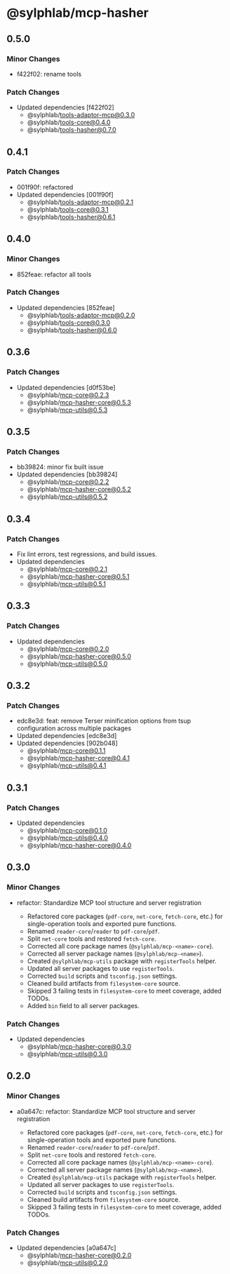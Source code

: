 # @sylphlab/mcp-hasher

## 0.5.0

### Minor Changes

- f422f02: rename tools

### Patch Changes

- Updated dependencies [f422f02]
  - @sylphlab/tools-adaptor-mcp@0.3.0
  - @sylphlab/tools-core@0.4.0
  - @sylphlab/tools-hasher@0.7.0

## 0.4.1

### Patch Changes

- 001f90f: refactored
- Updated dependencies [001f90f]
  - @sylphlab/tools-adaptor-mcp@0.2.1
  - @sylphlab/tools-core@0.3.1
  - @sylphlab/tools-hasher@0.6.1

## 0.4.0

### Minor Changes

- 852feae: refactor all tools

### Patch Changes

- Updated dependencies [852feae]
  - @sylphlab/tools-adaptor-mcp@0.2.0
  - @sylphlab/tools-core@0.3.0
  - @sylphlab/tools-hasher@0.6.0

## 0.3.6

### Patch Changes

- Updated dependencies [d0f53be]
  - @sylphlab/mcp-core@0.2.3
  - @sylphlab/mcp-hasher-core@0.5.3
  - @sylphlab/mcp-utils@0.5.3

## 0.3.5

### Patch Changes

- bb39824: minor fix built issue
- Updated dependencies [bb39824]
  - @sylphlab/mcp-core@0.2.2
  - @sylphlab/mcp-hasher-core@0.5.2
  - @sylphlab/mcp-utils@0.5.2

## 0.3.4

### Patch Changes

- Fix lint errors, test regressions, and build issues.
- Updated dependencies
  - @sylphlab/mcp-core@0.2.1
  - @sylphlab/mcp-hasher-core@0.5.1
  - @sylphlab/mcp-utils@0.5.1

## 0.3.3

### Patch Changes

- Updated dependencies
  - @sylphlab/mcp-core@0.2.0
  - @sylphlab/mcp-hasher-core@0.5.0
  - @sylphlab/mcp-utils@0.5.0

## 0.3.2

### Patch Changes

- edc8e3d: feat: remove Terser minification options from tsup configuration across multiple packages
- Updated dependencies [edc8e3d]
- Updated dependencies [902b048]
  - @sylphlab/mcp-core@0.1.1
  - @sylphlab/mcp-hasher-core@0.4.1
  - @sylphlab/mcp-utils@0.4.1

## 0.3.1

### Patch Changes

- Updated dependencies
  - @sylphlab/mcp-core@0.1.0
  - @sylphlab/mcp-utils@0.4.0
  - @sylphlab/mcp-hasher-core@0.4.0

## 0.3.0

### Minor Changes

- refactor: Standardize MCP tool structure and server registration

  - Refactored core packages (`pdf-core`, `net-core`, `fetch-core`, etc.) for single-operation tools and exported pure functions.
  - Renamed `reader-core`/`reader` to `pdf-core`/`pdf`.
  - Split `net-core` tools and restored `fetch-core`.
  - Corrected all core package names (`@sylphlab/mcp-<name>-core`).
  - Corrected all server package names (`@sylphlab/mcp-<name>`).
  - Created `@sylphlab/mcp-utils` package with `registerTools` helper.
  - Updated all server packages to use `registerTools`.
  - Corrected `build` scripts and `tsconfig.json` settings.
  - Cleaned build artifacts from `filesystem-core` source.
  - Skipped 3 failing tests in `filesystem-core` to meet coverage, added TODOs.
  - Added `bin` field to all server packages.

### Patch Changes

- Updated dependencies
  - @sylphlab/mcp-hasher-core@0.3.0
  - @sylphlab/mcp-utils@0.3.0

## 0.2.0

### Minor Changes

- a0a647c: refactor: Standardize MCP tool structure and server registration

  - Refactored core packages (`pdf-core`, `net-core`, `fetch-core`, etc.) for single-operation tools and exported pure functions.
  - Renamed `reader-core`/`reader` to `pdf-core`/`pdf`.
  - Split `net-core` tools and restored `fetch-core`.
  - Corrected all core package names (`@sylphlab/mcp-<name>-core`).
  - Corrected all server package names (`@sylphlab/mcp-<name>`).
  - Created `@sylphlab/mcp-utils` package with `registerTools` helper.
  - Updated all server packages to use `registerTools`.
  - Corrected `build` scripts and `tsconfig.json` settings.
  - Cleaned build artifacts from `filesystem-core` source.
  - Skipped 3 failing tests in `filesystem-core` to meet coverage, added TODOs.

### Patch Changes

- Updated dependencies [a0a647c]
  - @sylphlab/mcp-hasher-core@0.2.0
  - @sylphlab/mcp-utils@0.2.0
